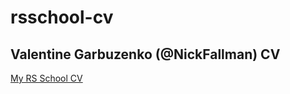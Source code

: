 # rsschool-cv

## Valentine Garbuzenko (@NickFallman) CV

[My RS School CV](https://nickfallman.github.io/rsschool-cv/cv)

